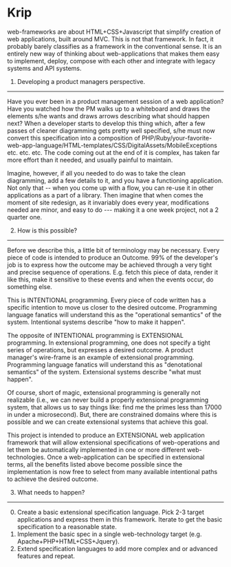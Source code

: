 Krip
====

web-frameworks are about HTML+CSS+Javascript that simplify creation of web applications, built around MVC.
This is not that framework. In fact, it probably barely classifies as a framework in the conventional sense. 
It is an entirely new way of thinking about web-applications that makes them easy to implement, deploy, 
compose with each other and integrate with legacy systems and API systems.

1. Developing a product managers perspective. 
-----------------------------------------------

Have you ever been in a product management session of a web application? Have you watched how the PM walks up to a 
whiteboard and draws the elements s/he wants and draws arrows describing what should happen next? When a developer starts
to develop this thing which, after a few passes of cleaner diagramming gets pretty well specified, s/he must now convert
this specification into a composition of PHP/Ruby/your-favorite-web-app-language/HTML-templates/CSS/DigitalAssets/MobileExceptions etc. etc. etc. The code coming out at the end of it is complex, has taken far more effort than it needed, and usually painful to maintain.

Imagine, however, if all you needed to do was to take the clean diagramming, add a few details to it, and you have a 
functioning application. Not only that -- when you come up with a flow, you can re-use it in other applications 
as a part of a library. Then imagine that when comes the moment of site redesign, as it invariably does every year, 
modifications needed are minor, and easy to do --- making it a one week project, not a 2 quarter one. 

2. How is this possible? 
-------------------------

Before we describe this, a little bit of terminology may be necessary. Every piece of code is intended to produce an Outcome. 99% of the developer's job is to express how the outcome may be achieved through a very tight and precise sequence of operations. E.g. fetch this piece of data, render it like this, make it sensitive to these events and when the events occur, do something else. 

This is INTENTIONAL programming. Every piece of code written has a specific intention to move us closer to the desired outcome. Programming language fanatics will understand this as the "operational semantics" of the system. Intentional systems describe "how to make it happen". 

The opposite of INTENTIONAL programming is EXTENSIONAL programming. In extensional programming, one does not specify a tight series of operations, but expresses a desired outcome. A product manager's wire-frame is an example of extensional programming. Programming language fanatics will understand this as "denotational semantics" of the system. Extensional systems describe "what must happen". 

Of course, short of magic, extensional programming is generally not realizable (i.e., we can never build a properly extensional programming system, that allows us to say things like: find me the primes less than 17000 in under a microsecond). But, there are constrained domains where this is possible and we can create extensional systems that achieve this goal. 

This project is intended to produce an EXTENSIONAL web application framework that will allow extensional specifications of web-operations and let them be automatically implemented in one or more different web-technologies. Once a web-application can be specified in extensional terms, all the benefits listed above become possible since the implementation is now free to select from many available intentional paths to achieve the desired outcome. 

3. What needs to happen?
--------------------------

0. Create a basic extensional specification language. Pick 2-3 target applications and express them in this framework. Iterate to get the basic specification to a reasonable state. 
1. Implement the basic spec in a single web-technology target (e.g. Apache+PHP+HTML+CSS+Jquery). 
2. Extend specification languages to add more complex and or advanced features and repeat. 


